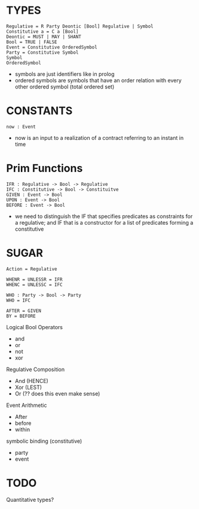 # TYPES
```
Regulative = R Party Deontic [Bool] Regulative | Symbol
Constitutive a = C a [Bool]
Deontic = MUST | MAY | SHANT
Bool = TRUE | FALSE
Event = Constitutive OrderedSymbol
Party = Constitutive Symbol
Symbol
OrderedSymbol
```

- symbols are just identifiers like in prolog
- ordered symbols are symbols that have an order relation with every other ordered symbol (total ordered set)

# CONSTANTS
```
now : Event
```

- now is an input to a realization of a contract referring to an instant in time
# Prim Functions
```
IFR : Regulative -> Bool -> Regulative
IFC : Constitutive -> Bool -> Constituitve
GIVEN : Event -> Bool
UPON : Event -> Bool
BEFORE : Event -> Bool
```

- we need to distinguish the IF that specifies predicates as constraints for a regulative; and IF that is a constructor for a list of predicates forming a constitutive
# SUGAR
```
Action = Regulative

WHENR = UNLESSR = IFR
WHENC = UNLESSC = IFC

WHO : Party -> Bool -> Party
WHO = IFC

AFTER = GIVEN
BY = BEFORE

```

Logical Bool Operators
- and
- or
- not
- xor

Regulative Composition
- And (HENCE)
- Xor (LEST)
- Or (?? does this even make sense)

Event Arithmetic
- After
- before
- within

symbolic binding (constitutive)
- party
- event

# TODO
Quantitative types?
